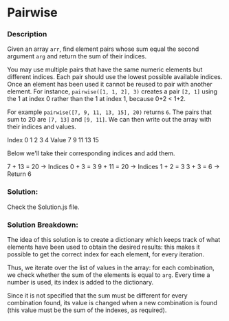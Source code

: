 # Pairwise

### Description

Given an array `arr`, find element pairs whose sum equal the second argument `arg` and return the sum of their indices.

You may use multiple pairs that have the same numeric elements but different indices. Each pair should use the lowest possible available indices. Once an element has been used it cannot be reused to pair with another element. For instance, `pairwise([1, 1, 2], 3)` creates a pair `[2, 1]` using the 1 at index 0 rather than the 1 at index 1, because 0+2 < 1+2.

For example `pairwise([7, 9, 11, 13, 15], 20)` returns `6`. The pairs that sum to 20 are `[7, 13]` and `[9, 11]`. We can then write out the array with their indices and values.

Index	0	1	2	3	4
Value	7	9	11	13	15

Below we'll take their corresponding indices and add them.

7 + 13 = 20 → Indices 0 + 3 = 3
9 + 11 = 20 → Indices 1 + 2 = 3
3 + 3 = 6 → Return 6

### Solution:

Check the Solution.js file.

### Solution Breakdown:

The idea of this solution is to create a dictionary which keeps track of what elements have been used to obtain the desired results: this makes it possible to get the correct index for each element, for every iteration. 

Thus, we iterate over the list of values in the array: for each combination, we check whether the sum of the elements is equal to `arg`. Every time a number is used, its index is added to the dictionary.

Since it is not specified that the sum must be different for every combination found, its value is changed when a new combination is found (this value must be the sum of the indexes, as required).
